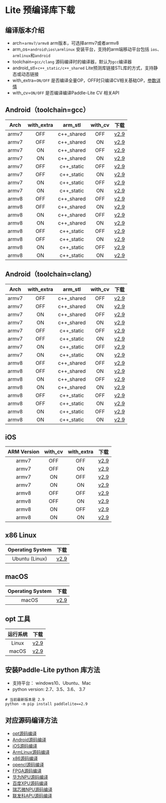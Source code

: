 
# Lite 预编译库下载

## 编译版本介绍

- arch=`armv7/armv8`                                       arm版本，可选择armv7或者armv8
- arm_os=`android\ios\armlinux`    安装平台，支持的arm端移动平台包括 `ios`、`armlinux`和`android`
- toolchain=`gcc/clang`                                 源码编译时的编译器，默认为`gcc`编译器
- android_stl=`c++_static/c++_shared`     Lite预测库链接STL库的方式，支持静态或动态链接
- with_extra=`ON/OFF`                                     是否编译全量OP，OFF时只编译CV相关基础OP，[参数详情](../source_compile/library)
- with_cv=`ON/OFF`                                          是否编译编译Paddle-Lite CV 相关API


## Android（toolchain=gcc）

| Arch  |with_extra|arm_stl|with_cv|下载|
|:-------:|:-----:|:-----:|:-----:|:-------:|
|armv7|OFF|c++_shared|OFF|[v2.9](https://github.com/PaddlePaddle/Paddle-Lite/releases/download/v2.9/inference_lite_lib.android.armv7.gcc.c++_shared.tar.gz)|
|armv7|OFF|c++_shared|ON|[v2.9](https://github.com/PaddlePaddle/Paddle-Lite/releases/download/v2.9/inference_lite_lib.android.armv7.gcc.c++_shared.with_cv.tar.gz)|
|armv7|ON|c++_shared|OFF|[v2.9](https://github.com/PaddlePaddle/Paddle-Lite/releases/download/v2.9/inference_lite_lib.android.armv7.gcc.c++_shared.with_extra.tar.gz)|
|armv7|ON|c++_shared|ON|[v2.9](https://github.com/PaddlePaddle/Paddle-Lite/releases/download/v2.9/inference_lite_lib.android.armv7.gcc.c++_shared.with_extra.with_cv.tar.gz)|
|armv7|OFF|c++_static|OFF|[v2.9](https://github.com/PaddlePaddle/Paddle-Lite/releases/download/v2.9/inference_lite_lib.android.armv7.gcc.c++_static.tar.gz)|
|armv7|OFF|c++_static|ON|[v2.9](https://github.com/PaddlePaddle/Paddle-Lite/releases/download/v2.9/inference_lite_lib.android.armv7.gcc.c++_static.with_cv.tar.gz)|
|armv7|ON|c++_static|OFF|[v2.9](https://github.com/PaddlePaddle/Paddle-Lite/releases/download/v2.9/inference_lite_lib.android.armv7.gcc.c++_static.with_extra.tar.gz)|
|armv7|ON|c++_static|ON|[v2.9](https://github.com/PaddlePaddle/Paddle-Lite/releases/download/v2.9/inference_lite_lib.android.armv7.gcc.c++_static.with_extra.with_cv.tar.gz)|
|armv8|OFF|c++_shared|OFF|[v2.9](https://github.com/PaddlePaddle/Paddle-Lite/releases/download/v2.9/inference_lite_lib.android.armv8.gcc.c++_shared.tar.gz)|
|armv8|OFF|c++_shared|ON|[v2.9](https://github.com/PaddlePaddle/Paddle-Lite/releases/download/v2.9/inference_lite_lib.android.armv8.gcc.c++_shared.with_cv.tar.gz)|
|armv8|ON|c++_shared|OFF|[v2.9](https://github.com/PaddlePaddle/Paddle-Lite/releases/download/v2.9/inference_lite_lib.android.armv8.gcc.c++_shared.with_extra.tar.gz)|
|armv8|ON|c++_shared|ON|[v2.9](https://github.com/PaddlePaddle/Paddle-Lite/releases/download/v2.9/inference_lite_lib.android.armv8.gcc.c++_shared.with_extra.with_cv.tar.gz)|
|armv8|OFF|c++_static|OFF|[v2.9](https://github.com/PaddlePaddle/Paddle-Lite/releases/download/v2.9/inference_lite_lib.android.armv8.gcc.c++_static.tar.gz)|
|armv8|OFF|c++_static|ON|[v2.9](https://github.com/PaddlePaddle/Paddle-Lite/releases/download/v2.9/inference_lite_lib.android.armv8.gcc.c++_static.with_cv.tar.gz)|
|armv8|ON|c++_static|OFF|[v2.9](https://github.com/PaddlePaddle/Paddle-Lite/releases/download/v2.9/inference_lite_lib.android.armv8.gcc.c++_static.with_extra.tar.gz)|
|armv8|ON|c++_static|ON|[v2.9](https://github.com/PaddlePaddle/Paddle-Lite/releases/download/v2.9/inference_lite_lib.android.armv8.gcc.c++_static.with_extra.with_cv.tar.gz)|

## Android（toolchain=clang）

| Arch  |with_extra|arm_stl|with_cv|下载|
|:-------:|:-----:|:-----:|:-----:|:-------:|
|armv7|OFF|c++_shared|OFF|[v2.9](https://github.com/PaddlePaddle/Paddle-Lite/releases/download/v2.9/inference_lite_lib.android.armv7.clang.c++_shared.tar.gz)|
|armv7|OFF|c++_shared|ON|[v2.9](https://github.com/PaddlePaddle/Paddle-Lite/releases/download/v2.9/inference_lite_lib.android.armv7.clang.c++_shared.with_cv.tar.gz)|
|armv7|ON|c++_shared|OFF|[v2.9](https://github.com/PaddlePaddle/Paddle-Lite/releases/download/v2.9/inference_lite_lib.android.armv7.clang.c++_shared.with_extra.tar.gz)|
|armv7|ON|c++_shared|ON|[v2.9](https://github.com/PaddlePaddle/Paddle-Lite/releases/download/v2.9/inference_lite_lib.android.armv7.clang.c++_shared.with_extra.with_cv.tar.gz)|
|armv7|OFF|c++_static|OFF|[v2.9](https://github.com/PaddlePaddle/Paddle-Lite/releases/download/v2.9/inference_lite_lib.android.armv7.clang.c++_static.tar.gz)|
|armv7|OFF|c++_static|ON|[v2.9](https://github.com/PaddlePaddle/Paddle-Lite/releases/download/v2.9/inference_lite_lib.android.armv7.clang.c++_static.with_cv.tar.gz)|
|armv7|ON|c++_static|OFF|[v2.9](https://github.com/PaddlePaddle/Paddle-Lite/releases/download/v2.9/inference_lite_lib.android.armv7.clang.c++_static.with_extra.tar.gz)|
|armv7|ON|c++_static|ON|[v2.9](https://github.com/PaddlePaddle/Paddle-Lite/releases/download/v2.9/inference_lite_lib.android.armv7.clang.c++_static.with_extra.with_cv.tar.gz)|
|armv8|OFF|c++_shared|OFF|[v2.9](https://github.com/PaddlePaddle/Paddle-Lite/releases/download/v2.9/inference_lite_lib.android.armv8.clang.c++_shared.tar.gz)|
|armv8|OFF|c++_shared|ON|[v2.9](https://github.com/PaddlePaddle/Paddle-Lite/releases/download/v2.9/inference_lite_lib.android.armv8.clang.c++_shared.with_cv.tar.gz)|
|armv8|ON|c++_shared|OFF|[v2.9](https://github.com/PaddlePaddle/Paddle-Lite/releases/download/v2.9/inference_lite_lib.android.armv8.clang.c++_shared.with_extra.tar.gz)|
|armv8|ON|c++_shared|ON|[v2.9](https://github.com/PaddlePaddle/Paddle-Lite/releases/download/v2.9/inference_lite_lib.android.armv8.clang.c++_shared.with_extra.with_cv.tar.gz)|
|armv8|OFF|c++_static|OFF|[v2.9](https://github.com/PaddlePaddle/Paddle-Lite/releases/download/v2.9/inference_lite_lib.android.armv8.clang.c++_static.tar.gz)|
|armv8|OFF|c++_static|ON|[v2.9](https://github.com/PaddlePaddle/Paddle-Lite/releases/download/v2.9/inference_lite_lib.android.armv8.clang.c++_static.with_cv.tar.gz)|
|armv8|ON|c++_static|OFF|[v2.9](https://github.com/PaddlePaddle/Paddle-Lite/releases/download/v2.9/inference_lite_lib.android.armv8.clang.c++_static.with_extra.tar.gz)|
|armv8|ON|c++_static|ON|[v2.9](https://github.com/PaddlePaddle/Paddle-Lite/releases/download/v2.9/inference_lite_lib.android.armv8.clang.c++_static.with_extra.with_cv.tar.gz)|

## iOS

|ARM Version|with_cv|with_extra|下载|
|:-------:|:-----:|:-----:|:-----:|
|armv7|OFF|OFF|[v2.9](https://github.com/PaddlePaddle/Paddle-Lite/releases/download/v2.9/inference_lite_lib.ios.armv7.tiny_publish.tar.gz)|
|armv7|OFF|ON|[v2.9](https://github.com/PaddlePaddle/Paddle-Lite/releases/download/v2.9/inference_lite_lib.ios.armv7.with_cv.tiny_publish.tar.gz)|
|armv7|ON|OFF|[v2.9](https://github.com/PaddlePaddle/Paddle-Lite/releases/download/v2.9/inference_lite_lib.ios.armv7.with_extra.tiny_publish.tar.gz)|
|armv7|ON|ON|[v2.9](https://github.com/PaddlePaddle/Paddle-Lite/releases/download/v2.9/inference_lite_lib.ios.armv7.with_cv.with_extra.tiny_publish.tar.gz)|
|armv8|OFF|OFF|[v2.9](https://github.com/PaddlePaddle/Paddle-Lite/releases/download/v2.9/inference_lite_lib.ios.armv8.tiny_publish.tar.gz)|
|armv8|OFF|ON|[v2.9](https://github.com/PaddlePaddle/Paddle-Lite/releases/download/v2.9/inference_lite_lib.ios.armv8.with_cv.tiny_publish.tar.gz)|
|armv8|ON|OFF|[v2.9](https://github.com/PaddlePaddle/Paddle-Lite/releases/download/v2.9/inference_lite_lib.ios.armv8.with_extra.tiny_publish.tar.gz)|
|armv8|ON|ON|[v2.9](https://github.com/PaddlePaddle/Paddle-Lite/releases/download/v2.9/inference_lite_lib.ios.armv8.with_cv.with_extra.tiny_publish.tar.gz)|


## x86 Linux

|Operating System|下载|
|:-------:|:-----:|
|Ubuntu (Linux)|[v2.9](https://github.com/PaddlePaddle/Paddle-Lite/releases/download/v2.9/inference_lite_lib.x86.linux.tar.gz)|

## macOS

|Operating System|下载|
|:-------:|:-----:|
|macOS|[v2.9](https://github.com/PaddlePaddle/Paddle-Lite/releases/download/v2.9/inference_lite_lib.x86.macOS.tar.gz)|


## opt 工具

| 运行系统 |      下载       |
| :---------: |  :--------------: |
|    Linux    | [v2.9](https://github.com/PaddlePaddle/Paddle-Lite/releases/download/v2.9/opt_linux) |
|    macOS   | [v2.9](https://github.com/PaddlePaddle/Paddle-Lite/releases/download/v2.9/opt_mac) |

## 安装Paddle-Lite python 库方法

- 支持平台： windows10、Ubuntu、Mac
- python version: 2.7、3.5、3.6、 3.7
```
# 当前最新版本是 2.9
python -m pip install paddlelite==2.9
```

## 对应源码编译方法

- [opt源码编译](../user_guides/model_optimize_tool.html#opt)
- [Android源码编译](../source_compile/compile_andriod)
- [iOS源码编译](../source_compile/compile_ios)
- [ArmLinux源码编译](../source_compile/compile_linux)
- [x86源码编译](../demo_guides/x86)
- [opencl源码编译](../demo_guides/opencl)
- [FPGA源码编译](../demo_guides/fpga)
- [华为NPU源码编译](../demo_guides/huawei_kirin_npu)
- [百度XPU源码编译](../demo_guides/baidu_xpu)
- [瑞芯微NPU源码编译](../demo_guides/rockchip_npu)
- [联发科APU源码编译](../demo_guides/mediatek_apu)
